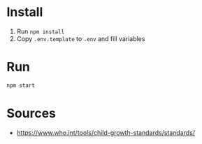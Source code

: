 # Install
1. Run `npm install`
2. Copy `.env.template` to `.env` and fill variables
# Run
```sh
npm start
```

# Sources

* https://www.who.int/tools/child-growth-standards/standards/